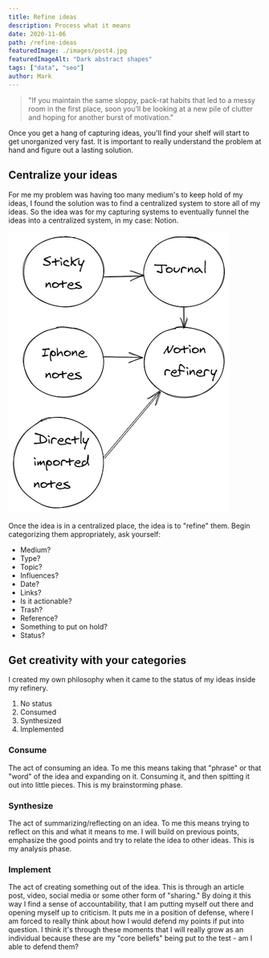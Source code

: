 ```yaml
---
title: Refine ideas
description: Process what it means
date: 2020-11-06
path: /refine-ideas
featuredImage: ./images/post4.jpg
featuredImageAlt: "Dark abstract shapes"
tags: ["data", "seo"]
author: Mark
---
```


> "If you maintain the same sloppy, pack-rat habits that led to a messy room in the first place, soon you’ll be looking at a new pile of clutter and hoping for another burst of motivation."

Once you get a hang of capturing ideas, you'll find your shelf will start to get unorganized very fast. It is important to really understand the problem at hand and figure out a lasting solution.

## Centralize your ideas

For me my problem was having too many medium's to keep hold of my ideas, I found the solution was to find a centralized system to store all of my ideas. So the idea was for my capturing systems to eventually funnel the ideas into a centralized system, in my case: Notion.

![refine-ideas.png](./assets/refine-ideas.png)

Once the idea is in a centralized place, the idea is to "refine" them. Begin categorizing them appropriately, ask yourself:

- Medium?
- Type?
- Topic?
- Influences?
- Date?
- Links?
- Is it actionable?
- Trash?
- Reference?
- Something to put on hold?
- Status?

## Get creativity with your categories

I created my own philosophy when it came to the status of my ideas inside my refinery.

1. No status
2. Consumed
3. Synthesized
4. Implemented

### Consume

The act of consuming an idea. To me this means taking that "phrase" or that "word" of the idea and expanding on it. Consuming it, and then spitting it out into little pieces. This is my brainstorming phase.

### Synthesize

The act of summarizing/reflecting on an idea. To me this means trying to reflect on this and what it means to me. I will build on previous points, emphasize the good points and try to relate the idea to other ideas. This is my analysis phase.

### Implement

The act of creating something out of the idea. This is through an article post, video, social media or some other form of "sharing." By doing it this way I find a sense of accountability, that I am putting myself out there and opening myself up to criticism. It puts me in a position of defense, where I am forced to really think about how I would defend my points if put into question. I think it's through these moments that I will really grow as an individual because these are my "core beliefs" being put to the test - am I able to defend them?
